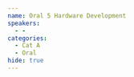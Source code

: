 ```yaml
---
name: Oral 5 Hardware Development
speakers:
  - -
categories:
  - Cat A
  - Oral
hide: true
---
```

